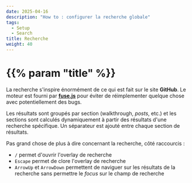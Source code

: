 ```yaml
---
date: 2025-04-16
description: "How to : configurer la recherche globale"
tags:
  - Setup
  - Search
title: Recherche
weight: 40
---
```


# {{% param "title" %}}

La recherche s'inspire énormément de ce qui est fait sur le site **GitHub**.
Le moteur est fourni par [**fuse.js**](https://www.fusejs.io/) pour éviter de réimplementer quelque chose avec potentiellement des bugs.

Les résultats sont groupés par section (walkthrough, *posts*, etc.)
et les sections sont calculés dynamiquement à partir des résultats d'une recherche spécifique.
Un séparateur est ajouté entre chaque section de résultats.

Pas grand chose de plus à dire concernant la recherche, côté raccourcis :
- `/` permet d'ouvrir l'overlay de recherche
- `Escape` permet de clore l'overlay de recherche
- `ArrowUp` et `ArrowDown` permettent de naviguer sur les résultats de la recherche sans permettre le *focus* sur le champ de recherche
